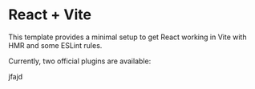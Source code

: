 # React + Vite

This template provides a minimal setup to get React working in Vite with HMR and some ESLint rules.

Currently, two official plugins are available:

jfajd